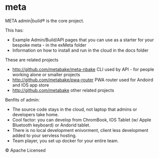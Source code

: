 # meta


META admin|build&reg; is the core project.

This has:
- Example Admin/Build/API pages that you can use as a starter for your bespoke meta - in the exMeta folder
- Information on how to install and run in the cloud in the docs folder

These are related projects
- http://github.com/metabake/meta-nbake CLI used by API - for people working alone or smaller projects
- http://github.com/metabake/pwa-router PWA router used for Andoird and IOS app store
- http://github.com/metabake  other related projects



Benfits of admin:
- The source code stays in the cloud, not laptop that admins or developers take home.
- Cool factor: you can develop from ChromBook, IOS Tablet (w/ Apple Bluetooth keyboard) or Andorid tablet.
- There is no local development enivorment, client less development added to your servless hosting.
- Team player, you set up docker for your entire team.




&copy; Apache Licensed